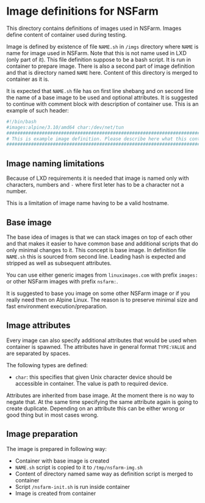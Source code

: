 Image definitions for NSFarm
============================
This directory contains definitions of images used in NSFarm. Images define
content of container used during testing.

Image is defined by existence of file `NAME.sh` in `/imgs` directory where `NAME`
is name for image used in NSFarm. Note that this is not name used in LXD (only
part of it). This file definition suppose to be a bash script. It is run in
container to prepare image. There is also a second part of image definition and
that is directory named `NAME` here. Content of this directory is merged to
container as it is.

It is expected that `NAME.sh` file has on first line shebang and on second line
the name of a base image to be used and optional attributes. It is suggested to
continue with comment block with description of container use. This is an example
of such header:
```sh
#!/bin/bash
#images:alpine/3.10/amd64 char:/dev/net/tun
##################################################################################
# This is example image definition. Please describe here what this container does.
##################################################################################
```

Image naming limitations
------------------------
Because of LXD requirements it is needed that image is named only with characters,
numbers and `-` where first leter has to be a character not a number.

This is a limitation of image name having to be a valid hostname.

Base image
----------
The base idea of images is that we can stack images on top of each other and that
makes it easier to have common base and additional scripts that do only minimal
changes to it. This concept is base image. In definition file `NAME.sh` this is
sourced from second line. Leading hash is expected and stripped as well as
subsequent attributes.

You can use either generic images from `linuximages.com` with prefix `images:` or
other NSFarm images with prefix `nsfarm:`.

It is suggested to base you image on some other NSFarm image or if you really need
then on Alpine Linux. The reason is to preserve minimal size and fast environment
execution/preparation.

Image attributes
----------------
Every image can also specify additional attributes that would be used when
container is spawned. The attributes have in general format `TYPE:VALUE` and are
separated by spaces.

The following types are defined:
* `char`: this specifies that given Unix character device should be accessible in
  container. The value is path to required device.

Attributes are inherited from base image. At the moment there is no way to negate
that. At the same time specifying the same attribute again is going to create
duplicate. Depending on an attribute this can be either wrong or good thing but in
most cases wrong.

Image preparation
-----------------
The image is prepared in following way:
* Container with base image is created
* `NAME.sh` script is copied to it to `/tmp/nsfarm-img.sh`
* Content of directory named same way as definition script is merged to container
* Script `/nsfarm-init.sh` is run inside container
* Image is created from container
